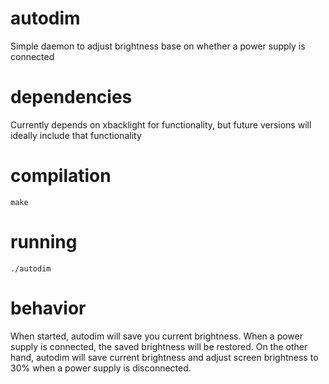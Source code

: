 # autodim
Simple daemon to adjust brightness base on whether a power supply is connected

# dependencies
Currently depends on xbacklight for functionality, but future versions will ideally include that functionality

# compilation
    make

# running
    ./autodim

# behavior
When started, autodim will save you current brightness.  When a power supply is connected, the saved brightness will be restored.  On the other hand, autodim will save current brightness and adjust screen brightness to 30% when a power supply is disconnected.
